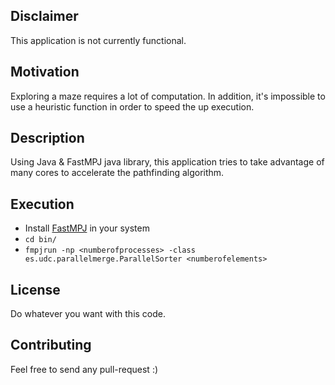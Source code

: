 Disclaimer
---------------

This application is not currently functional.

Motivation
-------------

Exploring a maze requires a lot of computation. In addition, it's impossible to use a heuristic function in order to speed the up execution.

Description
-------------

Using Java & FastMPJ java library, this application tries to take advantage of many cores to accelerate the pathfinding algorithm.

Execution
---------------

  * Install [FastMPJ](http://fastmpj.com/download-fastmpj-for-tcpip/) in your system
  * `cd bin/`
  * `fmpjrun -np <numberofprocesses> -class es.udc.parallelmerge.ParallelSorter <numberofelements>`

License
-------------

Do whatever you want with this code.

Contributing
----------------

Feel free to send any pull-request :)
